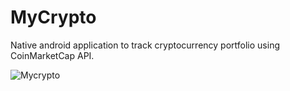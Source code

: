 # MyCrypto
Native android application to track cryptocurrency portfolio using CoinMarketCap API.

![Mycrypto](https://giphy.com/gifs/NsGyCq1vSrSkuIC3BB/html5)

